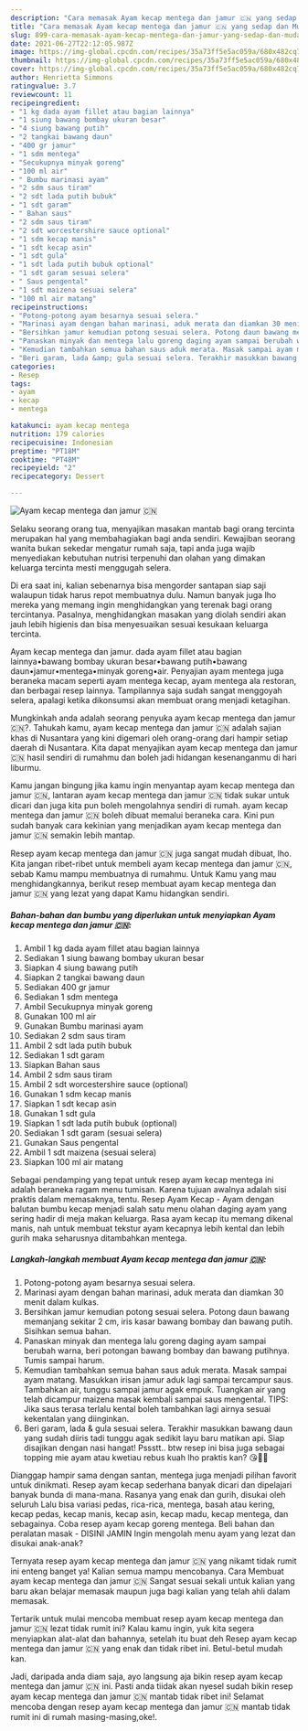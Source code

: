 ```yaml
---
description: "Cara memasak Ayam kecap mentega dan jamur 🇨🇳 yang sedap dan Mudah Dibuat"
title: "Cara memasak Ayam kecap mentega dan jamur 🇨🇳 yang sedap dan Mudah Dibuat"
slug: 899-cara-memasak-ayam-kecap-mentega-dan-jamur-yang-sedap-dan-mudah-dibuat
date: 2021-06-27T22:12:05.987Z
image: https://img-global.cpcdn.com/recipes/35a73ff5e5ac059a/680x482cq70/ayam-kecap-mentega-dan-jamur-🇨🇳-foto-resep-utama.jpg
thumbnail: https://img-global.cpcdn.com/recipes/35a73ff5e5ac059a/680x482cq70/ayam-kecap-mentega-dan-jamur-🇨🇳-foto-resep-utama.jpg
cover: https://img-global.cpcdn.com/recipes/35a73ff5e5ac059a/680x482cq70/ayam-kecap-mentega-dan-jamur-🇨🇳-foto-resep-utama.jpg
author: Henrietta Simmons
ratingvalue: 3.7
reviewcount: 11
recipeingredient:
- "1 kg dada ayam fillet atau bagian lainnya"
- "1 siung bawang bombay ukuran besar"
- "4 siung bawang putih"
- "2 tangkai bawang daun"
- "400 gr jamur"
- "1 sdm mentega"
- "Secukupnya minyak goreng"
- "100 ml air"
- " Bumbu marinasi ayam"
- "2 sdm saus tiram"
- "2 sdt lada putih bubuk"
- "1 sdt garam"
- " Bahan saus"
- "2 sdm saus tiram"
- "2 sdt worcestershire sauce optional"
- "1 sdm kecap manis"
- "1 sdt kecap asin"
- "1 sdt gula"
- "1 sdt lada putih bubuk optional"
- "1 sdt garam sesuai selera"
- " Saus pengental"
- "1 sdt maizena sesuai selera"
- "100 ml air matang"
recipeinstructions:
- "Potong-potong ayam besarnya sesuai selera."
- "Marinasi ayam dengan bahan marinasi, aduk merata dan diamkan 30 menit dalam kulkas."
- "Bersihkan jamur kemudian potong sesuai selera. Potong daun bawang memanjang sekitar 2 cm, iris kasar bawang bombay dan bawang putih. Sisihkan semua bahan."
- "Panaskan minyak dan mentega lalu goreng daging ayam sampai berubah warna, beri potongan bawang bombay dan bawang putihnya. Tumis sampai harum."
- "Kemudian tambahkan semua bahan saus aduk merata. Masak sampai ayam matang. Masukkan irisan jamur aduk lagi sampai tercampur saus. Tambahkan air, tunggu sampai jamur agak empuk. Tuangkan air yang telah dicampur maizena masak kembali sampai saus mengental. TIPS: Jika saus terasa terlalu kental boleh tambahkan lagi airnya sesuai kekentalan yang diinginkan."
- "Beri garam, lada &amp; gula sesuai selera. Terakhir masukkan bawang daun yang sudah diiris tadi tunggu agak sedikit layu baru matikan api. Siap disajikan dengan nasi hangat! Pssstt.. btw resep ini bisa juga sebagai topping mie ayam atau kwetiau rebus kuah lho praktis kan? 😘👍🏼"
categories:
- Resep
tags:
- ayam
- kecap
- mentega

katakunci: ayam kecap mentega 
nutrition: 179 calories
recipecuisine: Indonesian
preptime: "PT18M"
cooktime: "PT48M"
recipeyield: "2"
recipecategory: Dessert

---
```



![Ayam kecap mentega dan jamur 🇨🇳](https://img-global.cpcdn.com/recipes/35a73ff5e5ac059a/680x482cq70/ayam-kecap-mentega-dan-jamur-🇨🇳-foto-resep-utama.jpg)

Selaku seorang orang tua, menyajikan masakan mantab bagi orang tercinta merupakan hal yang membahagiakan bagi anda sendiri. Kewajiban seorang  wanita bukan sekedar mengatur rumah saja, tapi anda juga wajib menyediakan kebutuhan nutrisi terpenuhi dan olahan yang dimakan keluarga tercinta mesti menggugah selera.

Di era  saat ini, kalian sebenarnya bisa mengorder santapan siap saji walaupun tidak harus repot membuatnya dulu. Namun banyak juga lho mereka yang memang ingin menghidangkan yang terenak bagi orang tercintanya. Pasalnya, menghidangkan masakan yang diolah sendiri akan jauh lebih higienis dan bisa menyesuaikan sesuai kesukaan keluarga tercinta. 

Ayam kecap mentega dan jamur. dada ayam fillet atau bagian lainnya•bawang bombay ukuran besar•bawang putih•bawang daun•jamur•mentega•minyak goreng•air. Penyajian ayam mentega juga beraneka macam seperti ayam mentega kecap, ayam mentega ala restoran, dan berbagai resep lainnya. Tampilannya saja sudah sangat menggoyah selera, apalagi ketika dikonsumsi akan membuat orang menjadi ketagihan.

Mungkinkah anda adalah seorang penyuka ayam kecap mentega dan jamur 🇨🇳?. Tahukah kamu, ayam kecap mentega dan jamur 🇨🇳 adalah sajian khas di Nusantara yang kini digemari oleh orang-orang dari hampir setiap daerah di Nusantara. Kita dapat menyajikan ayam kecap mentega dan jamur 🇨🇳 hasil sendiri di rumahmu dan boleh jadi hidangan kesenanganmu di hari liburmu.

Kamu jangan bingung jika kamu ingin menyantap ayam kecap mentega dan jamur 🇨🇳, lantaran ayam kecap mentega dan jamur 🇨🇳 tidak sukar untuk dicari dan juga kita pun boleh mengolahnya sendiri di rumah. ayam kecap mentega dan jamur 🇨🇳 boleh dibuat memalui beraneka cara. Kini pun sudah banyak cara kekinian yang menjadikan ayam kecap mentega dan jamur 🇨🇳 semakin lebih mantap.

Resep ayam kecap mentega dan jamur 🇨🇳 juga sangat mudah dibuat, lho. Kita jangan ribet-ribet untuk membeli ayam kecap mentega dan jamur 🇨🇳, sebab Kamu mampu membuatnya di rumahmu. Untuk Kamu yang mau menghidangkannya, berikut resep membuat ayam kecap mentega dan jamur 🇨🇳 yang lezat yang dapat Kamu hidangkan sendiri.

<!--inarticleads1-->

##### Bahan-bahan dan bumbu yang diperlukan untuk menyiapkan Ayam kecap mentega dan jamur 🇨🇳:

1. Ambil 1 kg dada ayam fillet atau bagian lainnya
1. Sediakan 1 siung bawang bombay ukuran besar
1. Siapkan 4 siung bawang putih
1. Siapkan 2 tangkai bawang daun
1. Sediakan 400 gr jamur
1. Sediakan 1 sdm mentega
1. Ambil Secukupnya minyak goreng
1. Gunakan 100 ml air
1. Gunakan  Bumbu marinasi ayam
1. Sediakan 2 sdm saus tiram
1. Ambil 2 sdt lada putih bubuk
1. Sediakan 1 sdt garam
1. Siapkan  Bahan saus
1. Ambil 2 sdm saus tiram
1. Ambil 2 sdt worcestershire sauce (optional)
1. Gunakan 1 sdm kecap manis
1. Siapkan 1 sdt kecap asin
1. Gunakan 1 sdt gula
1. Siapkan 1 sdt lada putih bubuk (optional)
1. Sediakan 1 sdt garam (sesuai selera)
1. Gunakan  Saus pengental
1. Ambil 1 sdt maizena (sesuai selera)
1. Siapkan 100 ml air matang


Sebagai pendamping yang tepat untuk resep ayam kecap mentega ini adalah beraneka ragam menu tumisan. Karena tujuan awalnya adalah sisi praktis dalam memasaknya, tentu. Resep Ayam Kecap - Ayam dengan balutan bumbu kecap menjadi salah satu menu olahan daging ayam yang sering hadir di meja makan keluarga. Rasa ayam kecap itu memang dikenal manis, nah untuk membuat tekstur ayam kecapnya lebih kental dan lebih gurih maka seharusnya ditambahkan mentega. 

<!--inarticleads2-->

##### Langkah-langkah membuat Ayam kecap mentega dan jamur 🇨🇳:

1. Potong-potong ayam besarnya sesuai selera.
1. Marinasi ayam dengan bahan marinasi, aduk merata dan diamkan 30 menit dalam kulkas.
1. Bersihkan jamur kemudian potong sesuai selera. Potong daun bawang memanjang sekitar 2 cm, iris kasar bawang bombay dan bawang putih. Sisihkan semua bahan.
1. Panaskan minyak dan mentega lalu goreng daging ayam sampai berubah warna, beri potongan bawang bombay dan bawang putihnya. Tumis sampai harum.
1. Kemudian tambahkan semua bahan saus aduk merata. Masak sampai ayam matang. Masukkan irisan jamur aduk lagi sampai tercampur saus. Tambahkan air, tunggu sampai jamur agak empuk. Tuangkan air yang telah dicampur maizena masak kembali sampai saus mengental. TIPS: Jika saus terasa terlalu kental boleh tambahkan lagi airnya sesuai kekentalan yang diinginkan.
1. Beri garam, lada &amp; gula sesuai selera. Terakhir masukkan bawang daun yang sudah diiris tadi tunggu agak sedikit layu baru matikan api. Siap disajikan dengan nasi hangat! Pssstt.. btw resep ini bisa juga sebagai topping mie ayam atau kwetiau rebus kuah lho praktis kan? 😘👍🏼


Dianggap hampir sama dengan santan, mentega juga menjadi pilihan favorit untuk dinikmati. Resep ayam kecap sederhana banyak dicari dan dipelajari banyak bunda di mana-mana. Rasanya yang enak dan gurih, disukai oleh seluruh Lalu bisa variasi pedas, rica-rica, mentega, basah atau kering, kecap pedas, kecap manis, kecap asin, kecap madu, kecap mentega, dan sebagainya. Coba resep ayam kecap goreng mentega. Beli bahan dan peralatan masak - DISINI JAMIN Ingin mengolah menu ayam yang lezat dan disukai anak-anak? 

Ternyata resep ayam kecap mentega dan jamur 🇨🇳 yang nikamt tidak rumit ini enteng banget ya! Kalian semua mampu mencobanya. Cara Membuat ayam kecap mentega dan jamur 🇨🇳 Sangat sesuai sekali untuk kalian yang baru akan belajar memasak maupun juga bagi kalian yang telah ahli dalam memasak.

Tertarik untuk mulai mencoba membuat resep ayam kecap mentega dan jamur 🇨🇳 lezat tidak rumit ini? Kalau kamu ingin, yuk kita segera menyiapkan alat-alat dan bahannya, setelah itu buat deh Resep ayam kecap mentega dan jamur 🇨🇳 yang enak dan tidak ribet ini. Betul-betul mudah kan. 

Jadi, daripada anda diam saja, ayo langsung aja bikin resep ayam kecap mentega dan jamur 🇨🇳 ini. Pasti anda tiidak akan nyesel sudah bikin resep ayam kecap mentega dan jamur 🇨🇳 mantab tidak ribet ini! Selamat mencoba dengan resep ayam kecap mentega dan jamur 🇨🇳 mantab tidak rumit ini di rumah masing-masing,oke!.

